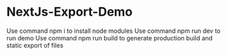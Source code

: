 # NextJs-Export-Demo

Use command npm i to install node modules
Use command npm run dev to run demo
Use command npm run build to generate production build and static export of files
